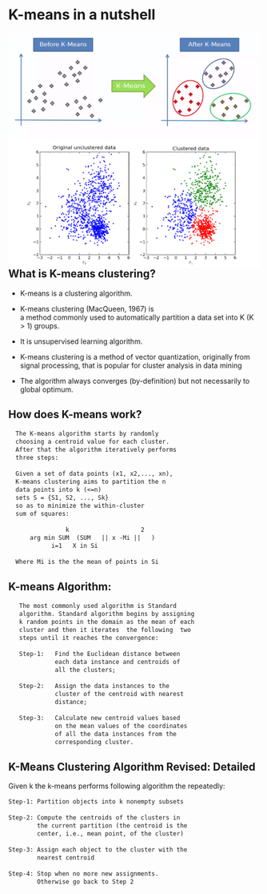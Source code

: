 # K-means in a nutshell

<img src="./kmeans0.png"
     alt="kmeans0.png"
     style="float: left; margin-right: 10px;" 
/>



<img src="./kmeans_2d.png"
     alt="kmeans_2d.png"
     style="float: left; margin-right: 10px;" 
/>

## What is K-means clustering?

* K-means is a clustering algorithm.
  
* K-means clustering (MacQueen, 1967) is  
  a method commonly used to automatically 
  partition a data set into K (K > 1) groups. 
  
* It is unsupervised learning algorithm.
  
* K-means  clustering  is  a  method 
  of  vector quantization,  originally 
  from signal processing, that is popular 
  for cluster analysis in data mining

* The algorithm always converges (by-definition) 
  but  not  necessarily  to  global  optimum.


## How does K-means work?

````
  The K-means algorithm starts by randomly 
  choosing a centroid value for each cluster. 
  After that the algorithm iteratively performs 
  three steps: 

  Given a set of data points (x1, x2,..., xn),
  K-means clustering aims to partition the n 
  data points into k (<=n) 
  sets S = {S1, S2, ..., Sk} 
  so as to minimize the within-cluster 
  sum of squares:
  
                k                    2
      arg min SUM  (SUM   || x -Mi ||   )
            i=1   X in Si

  Where Mi is the the mean of points in Si
````


## K-means Algorithm:

````
   The most commonly used algorithm is Standard 
   algorithm. Standard algorithm begins by assigning 
   k random points in the domain as the mean of each 
   cluster and then it iterates  the following  two 
   steps until it reaches the convergence:

   Step-1:   Find the Euclidean distance between 
             each data instance and centroids of 
             all the clusters; 

   Step-2:   Assign the data instances to the 
             cluster of the centroid with nearest 
             distance; 

   Step-3:   Calculate new centroid values based 
             on the mean values of the coordinates 
             of all the data instances from the 
             corresponding cluster.
````


## K-Means Clustering Algorithm Revised: Detailed

Given k the k-means performs following algorithm the repeatedly:

````
Step-1: Partition objects into k nonempty subsets

Step-2: Compute the centroids of the clusters in 
        the current partition (the centroid is the 
        center, i.e., mean point, of the cluster)

Step-3: Assign each object to the cluster with the 
        nearest centroid

Step-4: Stop when no more new assignments. 
        Otherwise go back to Step 2

````
